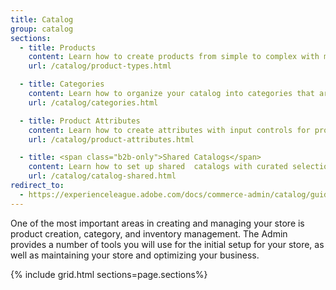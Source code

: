 ```yaml
---
title: Catalog
group: catalog
sections:
  - title: Products
    content: Learn how to create products from simple to complex with multiple options, swatches, customizable bundles. Create downloadable products, and virtual products for services and other non-tangible items.
    url: /catalog/product-types.html

  - title: Categories
    content: Learn how to organize your catalog into categories that are reflected in your store's navigation.
    url: /catalog/categories.html

  - title: Product Attributes
    content: Learn how to create attributes with input controls for product options, and to provide additional information on product pages.
    url: /catalog/product-attributes.html

  - title: <span class="b2b-only">Shared Catalogs</span>
    content: Learn how to set up shared  catalogs with curated selections of products using custom pricing that can be limited to specific companies.
    url: /catalog/catalog-shared.html
redirect_to:
  - https://experienceleague.adobe.com/docs/commerce-admin/catalog/guide-overview.html
---
```


One of the most important areas in creating and managing your store is product creation, category, and inventory management. The Admin provides a number of tools you will use for the initial setup for your store, as well as maintaining your store and optimizing your business.

{% include grid.html sections=page.sections%}
